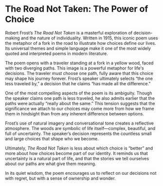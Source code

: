# The Road Not Taken: The Power of Choice

Robert Frost’s *The Road Not Taken* is a masterful exploration of decision-making and the nature of individuality. Written in 1915, this iconic poem uses the metaphor of a fork in the road to illustrate how choices define our lives. Its universal themes and simple language make it one of the most widely quoted and interpreted poems in modern literature.

The poem opens with a traveler standing at a fork in a yellow wood, faced with two diverging paths. This image is a powerful metaphor for life's decisions. The traveler must choose one path, fully aware that this choice may shape his journey forever. Frost’s speaker ultimately selects “the one less traveled by,” a decision that he claims “has made all the difference.”

One of the most compelling aspects of the poem is its ambiguity. Though the speaker claims one path is less traveled, he also admits earlier that the paths were actually “really about the same.” This tension suggests that the significance we attach to our choices may come more from how we frame them in hindsight than from any inherent difference between options.

Frost’s use of natural imagery and conversational tone creates a reflective atmosphere. The woods are symbolic of life itself—complex, beautiful, and full of uncertainty. The speaker’s decision represents the countless small and large choices that shape who we become.

Ultimately, *The Road Not Taken* is less about which choice is “better” and more about how choices become part of our identity. It reminds us that uncertainty is a natural part of life, and that the stories we tell ourselves about our paths are what give them meaning.

In its quiet wisdom, the poem encourages us to reflect on our decisions not with regret, but with a sense of ownership and wonder.

